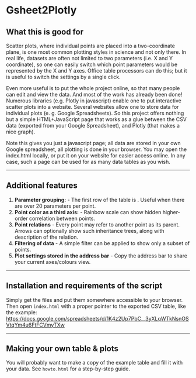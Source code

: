 # Gsheet2Plotly

## What this is good for

Scatter plots, where individual points are placed into a two-coordinate plane, is one most common plotting styles in science and not only there. In real life, datasets are often not limited to two parameters (i.e. X and Y coordinate), so one can easily switch which point parameters would be represented by the X and Y axes. Office table processors can do this; but it is useful to switch the settings by a single click.

Even more useful is to put the whole project online, so that many people can edit and view the data. And most of the work has already been done! Numerous libraries (e.g. Plotly in javascript) enable one to put interactive scatter plots into a website. Several websites allow one to store data for individual plots  (e. g. Google Spreadsheets). So this project offers nothing but a simple HTML+JavaScript page that works as a glue between the CSV data (exported from your Google Spreadsheet), and Plotly (that makes a nice graph).

Note this gives you just a javascript page; all data are stored in your own Google spreadsheet, all plotting is done in your browser. You may open the index.html locally, or put it on your website for easier access online. In any case, such a page can be used for as many data tables as you wish. 

----

## Additional features

1. **Parameter grouping:** - The first row of the table is . Useful when there are over 20 parameters per point.
1. **Point color as a third axis:** - Rainbow scale can show  hidden higher-order correlation between points.
1. **Point relations** - Every point may refer to another point as its parent. Arrows can optionally show such inheritance trees, along with description of the relation. 
1. **Filtering of data** - A simple filter can be applied to show only a subset of points.
1. **Plot settings stored in the address bar** - Copy the address bar to share your current axes/colours view.

----

## Installation and requirements of the script

Simply get the files and put them somewhere accessible to your browser. Then open ```index.html``` with a proper pointer to the exported CSV table, like the example: https://docs.google.com/spreadsheets/d/1K4z2Up7PbC__3yXLqWTkNsnOSVtqYm4u6FtFCVmyTXw

----

## Making your own table & plots

You will probably want to make a copy of the example table and fill it with your data.  See ```howto.html``` for a step-by-step guide.

